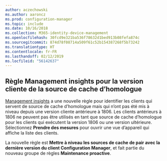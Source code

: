 ```yaml
---
author: aczechowski
ms.author: aaroncz
ms.prod: configuration-manager
ms.topic: include
ms.date: 10/16/2018
ms.collection: M365-identity-device-management
ms.openlocfilehash: 30fcd9e321ba536f78632d1bed913b08fefa874c
ms.sourcegitcommit: 874d78f08714a509f61c52b154387268f5b73242
ms.translationtype: HT
ms.contentlocale: fr-FR
ms.lasthandoff: 02/12/2019
ms.locfileid: "56142637"
---
```

## <a name="bkmk_insights"></a> Règle Management insights pour la version cliente de la source de cache d’homologue
<!-- 1358008 -->

  [Management insights]( /sccm/core/servers/manage/management-insights) a une nouvelle règle pour identifier les clients qui servent de source de cache d’homologue mais qui n’ont pas été mis à niveau depuis une version cliente antérieure à 1806.  Les clients antérieurs à 1806 ne peuvent pas être utilisés en tant que source de cache d’homologue pour les clients qui exécutent la version 1806 ou une version ultérieure. Sélectionnez **Prendre des mesures** pour ouvrir une vue d’appareil qui affiche la liste des clients. 

La nouvelle règle est **Mettre à niveau les sources de cache de pair avec la dernière version du client Configuration Manager**, et fait partie du nouveau groupe de règles **Maintenance proactive**.




